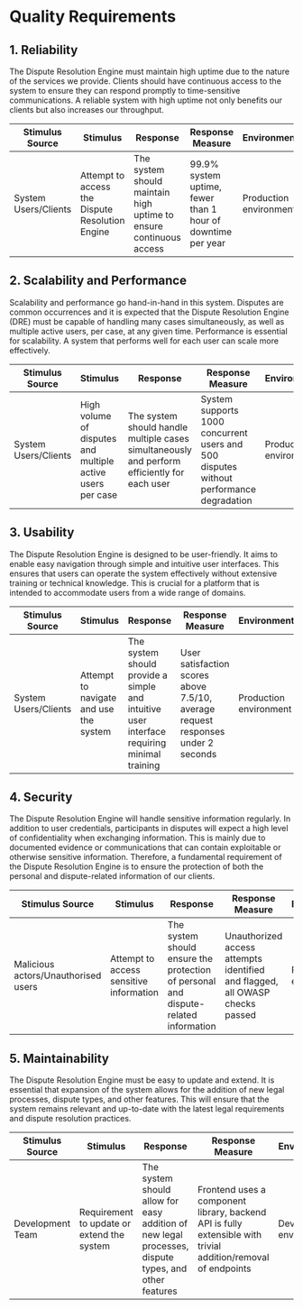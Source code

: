 # Quality Requirements

## 1. Reliability

The Dispute Resolution Engine must maintain high uptime due to the nature of the services we provide. Clients should have continuous access to the system to ensure they can respond promptly to time-sensitive communications. A reliable system with high uptime not only benefits our clients but also increases our throughput.

| Stimulus Source | Stimulus | Response | Response Measure | Environment | Artifact |
|-----------------|----------|----------|------------------|-------------|----------|
| System Users/Clients | Attempt to access the Dispute Resolution Engine | The system should maintain high uptime to ensure continuous access | 99.9% system uptime, fewer than 1 hour of downtime per year | Production environment | Dispute Resolution Engine |

## 2. Scalability and Performance

Scalability and performance go hand-in-hand in this system. Disputes are common occurrences and it is expected that the Dispute Resolution Engine (DRE) must be capable of handling many cases simultaneously, as well as multiple active users, per case, at any given time. Performance is essential for scalability. A system that performs well for each user can scale more effectively.

| Stimulus Source     | Stimulus                                             | Response                                                                                          | Response Measure                        | Environment         | Artifact                  |
|---------------------|------------------------------------------------------|---------------------------------------------------------------------------------------------------|-----------------------------------------|---------------------|---------------------------|
| System Users/Clients | High volume of disputes and multiple active users per case | The system should handle multiple cases simultaneously and perform efficiently for each user       | System supports 1000 concurrent users and 500 disputes without performance degradation | Production environment | Dispute Resolution Engine |


## 3. Usability

The Dispute Resolution Engine is designed to be user-friendly. It aims to enable easy navigation through simple and intuitive user interfaces. This ensures that users can operate the system effectively without extensive training or technical knowledge. This is crucial for a platform that is intended to accommodate users from a wide range of domains.

| Stimulus Source     | Stimulus                                        | Response                                                                                         | Response Measure                                           | Environment         | Artifact                  |
|---------------------|-------------------------------------------------|--------------------------------------------------------------------------------------------------|------------------------------------------------------------|---------------------|---------------------------|
| System Users/Clients | Attempt to navigate and use the system           | The system should provide a simple and intuitive user interface requiring minimal training        | User satisfaction scores above 7.5/10, average request responses under 2 seconds | Production environment | Dispute Resolution Engine |


## 4. Security

The Dispute Resolution Engine will handle sensitive information regularly. In addition to user credentials, participants in disputes will expect a high level of confidentiality when exchanging information. This is mainly due to documented evidence or communications that can contain exploitable or otherwise sensitive information. Therefore, a fundamental requirement of the Dispute Resolution Engine is to ensure the protection of both the personal and dispute-related information of our clients.

| Stimulus Source             | Stimulus                                      | Response                                                                                         | Response Measure                                                                                                 | Environment         | Artifact                  |
|-----------------------------|-----------------------------------------------|--------------------------------------------------------------------------------------------------|------------------------------------------------------------------------------------------------------------------|---------------------|---------------------------|
| Malicious actors/Unauthorised users | Attempt to access sensitive information       | The system should ensure the protection of personal and dispute-related information               | Unauthorized access attempts identified and flagged, all OWASP checks passed                                      | Production environment | Dispute Resolution Engine |


## 5. Maintainability

The Dispute Resolution Engine must be easy to update and extend. It is essential that expansion of the system allows for the addition of new legal processes, dispute types, and other features. This will ensure that the system remains relevant and up-to-date with the latest legal requirements and dispute resolution practices.

| Stimulus Source     | Stimulus                                      | Response                                                                                         | Response Measure                                                                                              | Environment         | Artifact                  |
|---------------------|-----------------------------------------------|--------------------------------------------------------------------------------------------------|----------------------------------------------------------------------------------------------------------------|---------------------|---------------------------|
| Development Team    | Requirement to update or extend the system    | The system should allow for easy addition of new legal processes, dispute types, and other features | Frontend uses a component library, backend API is fully extensible with trivial addition/removal of endpoints | Development environment | Dispute Resolution Engine |


